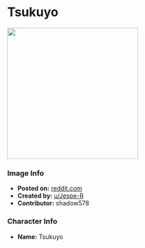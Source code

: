 # Tsukuyo

<img src="https://raw.githubusercontent.com/shadow578/Project-Padoru/master/Padoru/U_Jespe-R/gintama-tsukoyo-jesper.png" height="300">

### Image Info
* **Posted on:**     [reddit.com](https://www.reddit.com/r/Padoru/comments/ew99jx/daily_padoru_30_tsukuyo_gintama/)
* **Created by:**    [u/Jespe-R](https://github.com/shadow578/Project-Padoru/blob/master/table-of-contents/creators/uJespeR.md)
* **Contributor:**   shadow578

### Character Info
* **Name:**   Tsukuyo


